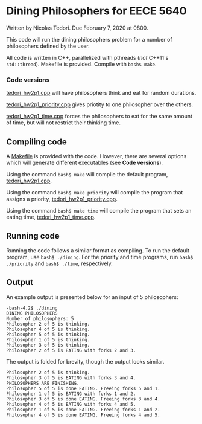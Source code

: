 # Dining Philosophers for EECE 5640
Written by Nicolas Tedori. Due February 7, 2020 at 0800.

This code will run the dining philosophers problem for a number of philosophers defined by the user.

All code is written in C++, parallelized with pthreads (_not_ C++11's `std::thread`). Makefile is provided. Compile with `bash$ make`.

### Code versions
[tedori_hw2p1.cpp](./tedori_hw2p1.cpp) will have philosophers think and eat for random durations.

[tedori_hw2p1_priority.cpp](./tedori_hw2p1_priority.cpp) gives priotity to one philosopher over the others.

[tedori_hw2p1_time.cpp](./tedori_hw2p1_time.cpp) forces the philosophers to eat for the same amount of time, but will not restrict their thinking time.

## Compiling code
A [Makefile](./Makefile) is provided with the code. However, there are several options which will generate different executables (see **Code versions**).

Using the command `bash$ make` will compile the default program, [tedori_hw2p1.cpp](./tedori_hw2p1.cpp).

Using the command `bash$ make priority` will compile the program that assigns a priority, [tedori_hw2p1_priority.cpp](./tedori_hw2p1_priority.cpp).

Using the command `bash$ make time` will compile the program that sets an eating time, [tedori_hw2p1_time.cpp](./tedori_hw2p1_time.cpp).

## Running code
Running the code follows a similar format as compiling. To run the default program, use `bash$ ./dining`. For the priority and time programs, run `bash$ ./priority` and `bash$ ./time`, respectively.

## Output
An example output is presented below for an input of 5 philosophers:
```
-bash-4.2$ ./dining
DINING PHILOSOPHERS
Number of philosophers: 5
Philosopher 2 of 5 is thinking.
Philosopher 4 of 5 is thinking.
Philosopher 5 of 5 is thinking.
Philosopher 1 of 5 is thinking.
Philosopher 3 of 5 is thinking.
Philosopher 2 of 5 is EATING with forks 2 and 3.
```
The output is folded for brevity, though the output looks similar.
```
Philosopher 2 of 5 is thinking.
Philosopher 3 of 5 is EATING with forks 3 and 4.
PHILOSOPHERS ARE FINISHING.
Philosopher 5 of 5 is done EATING. Freeing forks 5 and 1.
Philosopher 1 of 5 is EATING with forks 1 and 2.
Philosopher 3 of 5 is done EATING. Freeing forks 3 and 4.
Philosopher 4 of 5 is EATING with forks 4 and 5.
Philosopher 1 of 5 is done EATING. Freeing forks 1 and 2.
Philosopher 4 of 5 is done EATING. Freeing forks 4 and 5.
```